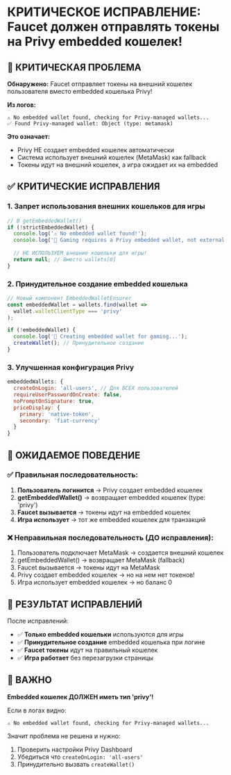 # КРИТИЧЕСКОЕ ИСПРАВЛЕНИЕ: Faucet должен отправлять токены на Privy embedded кошелек!

## 🚨 КРИТИЧЕСКАЯ ПРОБЛЕМА

**Обнаружено:** Faucet отправляет токены на внешний кошелек пользователя вместо embedded кошелька Privy!

**Из логов:**
```
⚠️ No embedded wallet found, checking for Privy-managed wallets...
✅ Found Privy-managed wallet: Object (type: metamask)
```

**Это означает:**
- Privy НЕ создает embedded кошелек автоматически
- Система использует внешний кошелек (MetaMask) как fallback
- Токены идут на внешний кошелек, а игра ожидает их на embedded

## ✅ КРИТИЧЕСКИЕ ИСПРАВЛЕНИЯ

### 1. Запрет использования внешних кошельков для игры
```javascript
// В getEmbeddedWallet()
if (!strictEmbeddedWallet) {
  console.log('⚠️ No embedded wallet found!');
  console.log('🎯 Gaming requires a Privy embedded wallet, not external wallets.');
  
  // НЕ ИСПОЛЬЗУЕМ внешние кошельки для игры!
  return null; // Вместо wallets[0]
}
```

### 2. Принудительное создание embedded кошелька
```javascript
// Новый компонент EmbeddedWalletEnsurer
const embeddedWallet = wallets.find(wallet => 
  wallet.walletClientType === 'privy'
);

if (!embeddedWallet) {
  console.log('🎯 Creating embedded wallet for gaming...');
  createWallet(); // Принудительное создание
}
```

### 3. Улучшенная конфигурация Privy
```javascript
embeddedWallets: {
  createOnLogin: 'all-users', // Для ВСЕХ пользователей
  requireUserPasswordOnCreate: false,
  noPromptOnSignature: true,
  priceDisplay: {
    primary: 'native-token',
    secondary: 'fiat-currency'
  }
}
```

## 🎯 ОЖИДАЕМОЕ ПОВЕДЕНИЕ

### ✅ Правильная последовательность:
1. **Пользователь логинится** → Privy создает embedded кошелек
2. **getEmbeddedWallet()** → возвращает embedded кошелек (type: 'privy')
3. **Faucet вызывается** → токены идут на embedded кошелек
4. **Игра использует** → тот же embedded кошелек для транзакций

### ❌ Неправильная последовательность (ДО исправления):
1. Пользователь подключает MetaMask → создается внешний кошелек
2. getEmbeddedWallet() → возвращает MetaMask (fallback)
3. Faucet вызывается → токены идут на MetaMask
4. Privy создает embedded кошелек → но на нем нет токенов!
5. Игра использует embedded кошелек → но баланс 0

## 🔧 РЕЗУЛЬТАТ ИСПРАВЛЕНИЙ

После исправлений:
- ✅ **Только embedded кошельки** используются для игры
- ✅ **Принудительное создание** embedded кошелька при логине
- ✅ **Faucet токены** идут на правильный кошелек
- ✅ **Игра работает** без перезагрузки страницы

## 🚨 ВАЖНО

**Embedded кошелек ДОЛЖЕН иметь тип 'privy'!**

Если в логах видно:
```
⚠️ No embedded wallet found, checking for Privy-managed wallets...
```

Значит проблема не решена и нужно:
1. Проверить настройки Privy Dashboard
2. Убедиться что `createOnLogin: 'all-users'`
3. Принудительно вызвать `createWallet()`